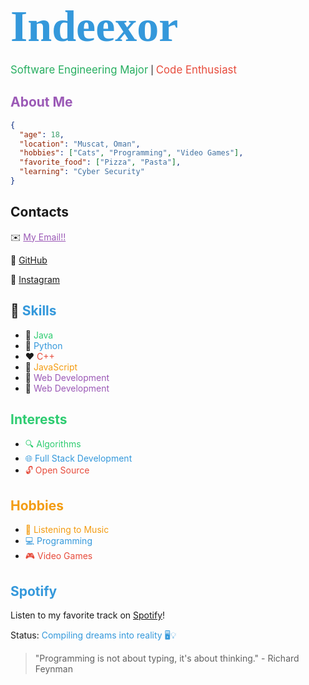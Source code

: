 # <span style="font-family: 'Pacifico', cursive; font-size: 2.5em; color: #3498db;">Indeexor</span>

<span style="color:#27ae60; font-size: 1.2em;">Software Engineering Major</span> | <span style="color:#e74c3c; font-size: 1.2em;">Code Enthusiast</span>


## <span style="color:#9b59b6;">About Me</span>

```json
{
  "age": 18,
  "location": "Muscat, Oman",
  "hobbies": ["Cats", "Programming", "Video Games"],
  "favorite_food": ["Pizza", "Pasta"],
  "learning": "Cyber Security"
}
```


## Contacts
✉️ <a href="mailto:alkalbani699@gmail.com" style="color:#9b59b6;">My Email!!</a>

🔗 [GitHub](https://github.com/Indeexor)

🔗 [Instagram]([https://www.instagram.com/vvipq1/](https://www.instagram.com/meowmelodies_/))


## 🚀 <span style="color:#3498db;">Skills</span>
- 💚 <span style="color:#2ecc71;">Java</span>
- 💙 <span style="color:#3498db;">Python</span>
- ❤️ <span style="color:#e74c3c;">C++</span>
- 🧡 <span style="color:#f39c12;">JavaScript</span>
- 💜 <span style="color:#9b59b6;">Web Development</span>
- 💖 <span style="color:#9b59b6;">Web Development</span>

## <span style="color:#2ecc71;">Interests</span>
- <span style="color:#2ecc71;">🔍 Algorithms</span>
- <span style="color:#3498db;">🌐 Full Stack Development</span>
- <span style="color:#e74c3c;">🔓 Open Source</span>

## <span style="color:#f39c12;">Hobbies</span>
- <span style="color:#f39c12;">🎵 Listening to Music</span>
- <span style="color:#3498db;">💻 Programming</span>
- <span style="color:#e74c3c;">🎮 Video Games</span>

## <span style="color:#3498db;">Spotify</span>
Listen to my favorite track on [Spotify](https://open.spotify.com/track/4y5bvROuBDPr5fuwXbIBZR?si=d669c0581e2e4429)!

Status: <span style="color:#3498db;">Compiling dreams into reality 🖥️💡</span>

> "Programming is not about typing, it's about thinking." - Richard Feynman

